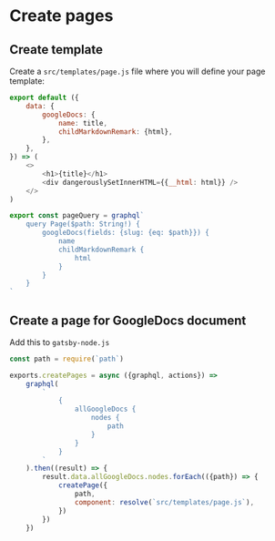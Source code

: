 # Create pages

## Create template

Create a `src/templates/page.js` file where you will define your page template:

```js
export default ({
    data: {
        googleDocs: {
            name: title,
            childMarkdownRemark: {html},
        },
    },
}) => (
    <>
        <h1>{title}</h1>
        <div dangerouslySetInnerHTML={{__html: html}} />
    </>
)

export const pageQuery = graphql`
    query Page($path: String!) {
        googleDocs(fields: {slug: {eq: $path}}) {
            name
            childMarkdownRemark {
                html
            }
        }
    }
`
```

## Create a page for GoogleDocs document

Add this to `gatsby-node.js`

```js
const path = require(`path`)

exports.createPages = async ({graphql, actions}) =>
    graphql(
        `
            {
                allGoogleDocs {
                    nodes {
                        path
                    }
                }
            }
        `
    ).then((result) => {
        result.data.allGoogleDocs.nodes.forEach(({path}) => {
            createPage({
                path,
                component: resolve(`src/templates/page.js`),
            })
        })
    })
```
